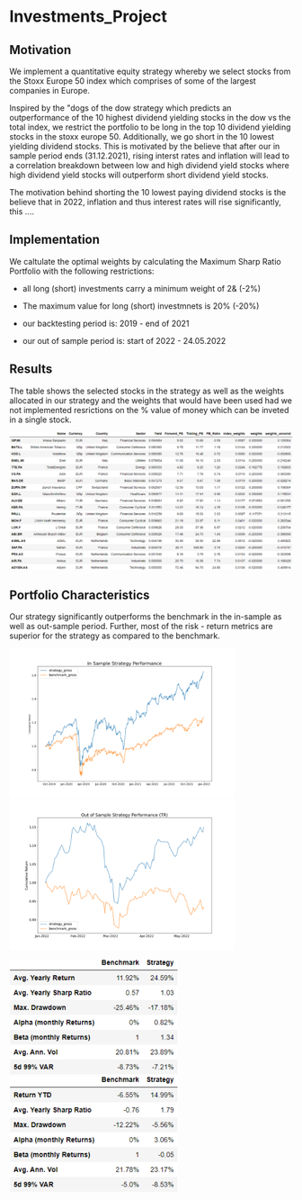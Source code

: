 # Investments_Project

## Motivation

We implement a quantitative equity strategy whereby we select stocks from the Stoxx Europe 50 index which comprises of some of the largest companies in Europe.

Inspired by the "dogs of the dow strategy which predicts an outperformance of the 10 highest dividend yielding stocks in the dow vs the total index, we restrict the portfolio to be long in the top 10 dividend yielding stocks in the stoxx europe 50. Additionally, we go short in the 10 lowest yielding dividend stocks. This is motivated by the believe that after our in sample period ends (31.12.2021), rising interst rates and inflation will lead to a correlation breakdown between low and high dividend yield stocks where high dividend yield stocks will outperform short dividend yield stocks. 

The motivation behind shorting the 10 lowest paying dividend stocks is the believe that in 2022, inflation and thus interest rates will rise significantly, this ....

## Implementation

We caltulate the optimal weights by calculating the Maximum Sharp Ratio Portfolio with the following restrictions: 

- all long (short) investments  carry a minimum weight of 2& (-2%)
- The maximum value for long (short) investmnets is 20% (-20%)

- our backtesting period is: 2019 - end of 2021
- our out of sample period is: start of 2022 - 24.05.2022

## Results 
The table shows the selected stocks in the strategy as well as the weights allocated in our strategy and the weights that would have been used had we not implemented resrictions on the % value of money which can be inveted in a single stock.  

<center>
  <img src="plots/selected_portfolio_characteristics.png" alt="drawing" width="800"/>
</center>


## Portfolio Characteristics

Our strategy significantly outperforms the benchmark in the in-sample as well as out-sample period. Further, most of the risk - return metrics are superior for the strategy as compared to the benchmark.

<p float="left">
  <img src="plots/insample_performance.png" width="400" />
  <img src="plots/outofsample_performance.png" width="400" /> 
</p>

<p float="left">
  <img src="plots/risk_factors_out.png" width="300" />
  <img src="plots/risk_factors_in.png" width="300" /> 
</p>

